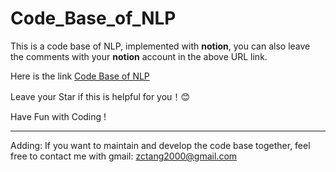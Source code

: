 # Code_Base_of_NLP
This is a code base of NLP, implemented with **notion**, you can also leave the comments with your **notion** account in the above URL link.

Here is the link [Code Base of NLP](https://curved-care-518.notion.site/6055e43eda5f45c794cb02cbba6e0e3e?v=67130cf56dd5440fa915e376423852cb)

Leave your Star if this is helpful for you！😊

Have Fun with Coding !

-----
Adding: If you want to maintain and develop the code base together, feel free to contact me with gmail: [zctang2000@gmail.com](zctang2000@gmail.co)

